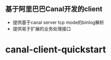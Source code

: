 ## 基于阿里巴巴Canal开发的client

* 提供基于canal server tcp mode的binlog解析
* 提供易于扩展的业务处理接口
# canal-client-quickstart
